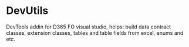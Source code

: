 # DevUtils
DevTools addin for D365 FO visual studio, helps: build data contract classes, extension classes, tables and table fields  from excel, enums and etc.
